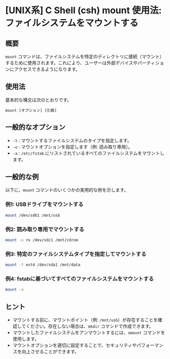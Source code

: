 # [UNIX系] C Shell (csh) mount 使用法: ファイルシステムをマウントする

## 概要
`mount` コマンドは、ファイルシステムを特定のディレクトリに接続（マウント）するために使用されます。これにより、ユーザーは外部デバイスやパーティションにアクセスできるようになります。

## 使用法
基本的な構文は次のとおりです。

```
mount [オプション] [引数]
```

## 一般的なオプション
- `-t` : マウントするファイルシステムのタイプを指定します。
- `-o` : マウントオプションを指定します（例: 読み取り専用）。
- `-a` : `/etc/fstab` にリストされているすべてのファイルシステムをマウントします。

## 一般的な例
以下に、`mount` コマンドのいくつかの実用的な例を示します。

### 例1: USBドライブをマウントする
```bash
mount /dev/sdb1 /mnt/usb
```

### 例2: 読み取り専用でマウントする
```bash
mount -o ro /dev/sdc1 /mnt/cdrom
```

### 例3: 特定のファイルシステムタイプを指定してマウントする
```bash
mount -t ext4 /dev/sda1 /mnt/data
```

### 例4: fstabに基づいてすべてのファイルシステムをマウントする
```bash
mount -a
```

## ヒント
- マウントする前に、マウントポイント（例: `/mnt/usb`）が存在することを確認してください。存在しない場合は、`mkdir` コマンドで作成できます。
- マウントしたファイルシステムをアンマウントするには、`umount` コマンドを使用します。
- マウントオプションを適切に設定することで、セキュリティやパフォーマンスを向上させることができます。